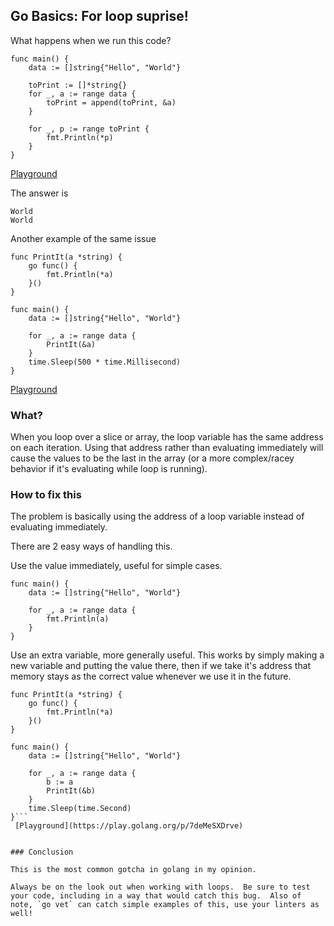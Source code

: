 ## Go Basics: For loop suprise!

What happens when we run this code?

```
func main() {
	data := []string{"Hello", "World"}
	
	toPrint := []*string{}
	for _, a := range data {
		toPrint = append(toPrint, &a)
	}
	
	for _, p := range toPrint {
		fmt.Println(*p)
	}
}
```
 [Playground](https://play.golang.org/p/F0doQDv8C9l) 

The answer is 
```
World
World
```


Another example of the same issue

```
func PrintIt(a *string) {
	go func() {
		fmt.Println(*a)
	}()
}

func main() {
	data := []string{"Hello", "World"}
	
	for _, a := range data {
		PrintIt(&a)
	}
	time.Sleep(500 * time.Millisecond)
}
```
 [Playground](https://play.golang.org/p/AppkIyPScRH) 


### What?

When you loop over a slice or array, the loop variable has the same address on each iteration.  Using that address rather than evaluating immediately will cause the values to be the last in the array (or a more complex/racey behavior if it's evaluating while loop is running).

### How to fix this

The problem is basically using the address of a loop variable instead of evaluating immediately.

There are 2 easy ways of handling this.

Use the value immediately, useful for simple cases.
```
func main() {
	data := []string{"Hello", "World"}
	
	for _, a := range data {
        fmt.Println(a)
	}
}
```

Use an extra variable, more generally useful.  This works by simply making a new variable and putting the value there, then if we take it's address that memory stays as the correct value whenever we use it in the future.
```
func PrintIt(a *string) {
	go func() {
		fmt.Println(*a)
	}()
}

func main() {
	data := []string{"Hello", "World"}

	for _, a := range data {
		b := a
		PrintIt(&b)
	}
	time.Sleep(time.Second)
}```
 [Playground](https://play.golang.org/p/7deMeSXDrve) 


### Conclusion

This is the most common gotcha in golang in my opinion.  

Always be on the look out when working with loops.  Be sure to test your code, including in a way that would catch this bug.  Also of note, `go vet` can catch simple examples of this, use your linters as well!